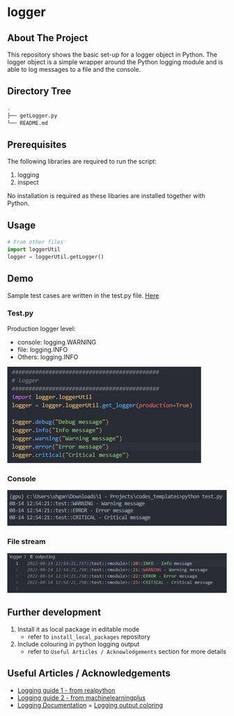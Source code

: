 # logger

## About The Project
This repository shows the basic set-up for a logger object in Python. The logger object is a simple wrapper around the Python logging module and is able to log messages to a file and the console.

## Directory Tree
```sh
.
├── getLogger.py
└── README.md
```

## Prerequisites
The following libraries are required to run the script:
1. logging
2. inspect

No installation is required as these libaries are installed together with Python.

## Usage
``` python
# From other files
import loggerUtil
logger = loggerUtil.getLogger()
```

## Demo
Sample test cases are written in the test.py file. [Here](https://github.com/shaohong-g/codes_templates/blob/main/test.py) 

### Test.py
Production logger level: 
- console: logging.WARNING
- file: logging.INFO
- Others: logging.INFO

![test.py](../static/test_logger_codes.PNG "test.py")

### Console
![console output](../static/test_logger_console.PNG "console output")

### File stream
![output.log](../static/test_logger_log.PNG "output.log")


## Further development
1. Install it as local package in editable mode
    - refer to `install_local_packages` repository
2. Include colouring in python logging output
    - refer to `Useful Articles / Acknowledgements` section for more details

## Useful Articles / Acknowledgements
- [Logging guide 1 - from realpython](https://realpython.com/python-logging/)
- [Logging guide 2 - from machinelearningplus](https://www.machinelearningplus.com/python/python-logging-guide/)
- [Logging Documentation](https://docs.python.org/3/howto/logging.html)
= [Logging output coloring](https://stackoverflow.com/questions/384076/how-can-i-color-python-logging-output)
